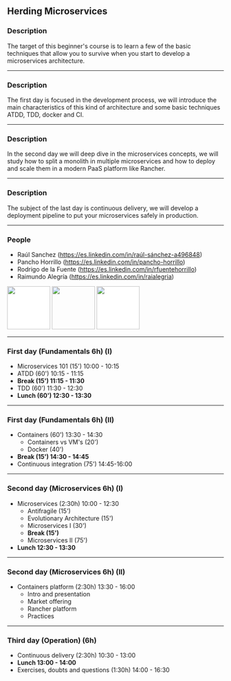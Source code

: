 ## Herding Microservices
### Description

The target of this beginner's course is to learn a few of the basic techniques
that allow you to survive when you start to develop a microservices architecture.

---

### Description

The first day is focused in the development process, we will introduce the main characteristics of this kind
of architecture and some basic techniques ATDD, TDD, docker and CI.

---

### Description

In the second day we will deep dive in the microservices concepts, we will study how to split a monolith in multiple microservices and
how to deploy and scale them in a modern PaaS platform like Rancher.

---

### Description

The subject of the last day is continuous delivery, we will develop a deployment pipeline to put your
microservices safely in production.

---

### People

* Raúl Sanchez (https://es.linkedin.com/in/raúl-sánchez-a496848)
* Pancho Horrillo (https://es.linkedin.com/in/pancho-horrillo)
* Rodrigo de la Fuente (https://es.linkedin.com/in/rfuentehorrillo)
* Raimundo Alegría (https://es.linkedin.com/in/raialegria)

<img src="./images/rancher_logo.png" height="100" style="background:white; border:none; box-shadow:none;">
<img src="./images/bbva_logo.jpg"  height="100" style="background:none; border:none; box-shadow:none;">
<img src="./images/beeva_logo.png" height="100" style="background:white; border:none; box-shadow:none;">

---

### First day (Fundamentals 6h) (I)

* Microservices 101 (15') 10:00 - 10:15
* ATDD (60')  10:15 - 11:15
* **Break (15') 11:15 - 11:30**
* TDD (60')   11:30 - 12:30
* **Lunch (60') 12:30 - 13:30**

---

### First day (Fundamentals 6h) (II)

* Containers (60') 13:30 - 14:30
  * Containers vs VM's (20')
  * Docker (40')
* **Break (15')  14:30 - 14:45**
* Continuous integration (75') 14:45-16:00

---

### Second day (Microservices 6h) (I)

* Microservices (2:30h) 10:00 - 12:30
  * Antifragile (15')
  * Evolutionary Architecture (15')
  * Microservices I (30')
  * **Break (15')**
  *  Microservices II (75')
* **Lunch 12:30 - 13:30**

---

### Second day (Microservices 6h) (II)

* Containers platform (2:30h) 13:30 - 16:00
  * Intro and presentation 
  * Market offering
  * Rancher platform
  * Practices

---

### Third day (Operation) (6h)

* Continuous delivery (2:30h) 10:30 - 13:00
* **Lunch 13:00 - 14:00**
* Exercises, doubts and questions (1:30h) 14:00 - 16:30

